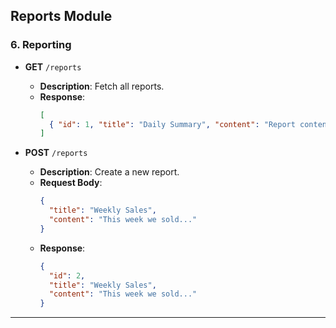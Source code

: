 
## **Reports Module**
### **6. Reporting**
- **GET** `/reports`
  - **Description**: Fetch all reports.
  - **Response**:
    ```json
    [
      { "id": 1, "title": "Daily Summary", "content": "Report content..." }
    ]
    ```

- **POST** `/reports`
  - **Description**: Create a new report.
  - **Request Body**:
    ```json
    {
      "title": "Weekly Sales",
      "content": "This week we sold..."
    }
    ```
  - **Response**:
    ```json
    {
      "id": 2,
      "title": "Weekly Sales",
      "content": "This week we sold..."
    }
    ```

---